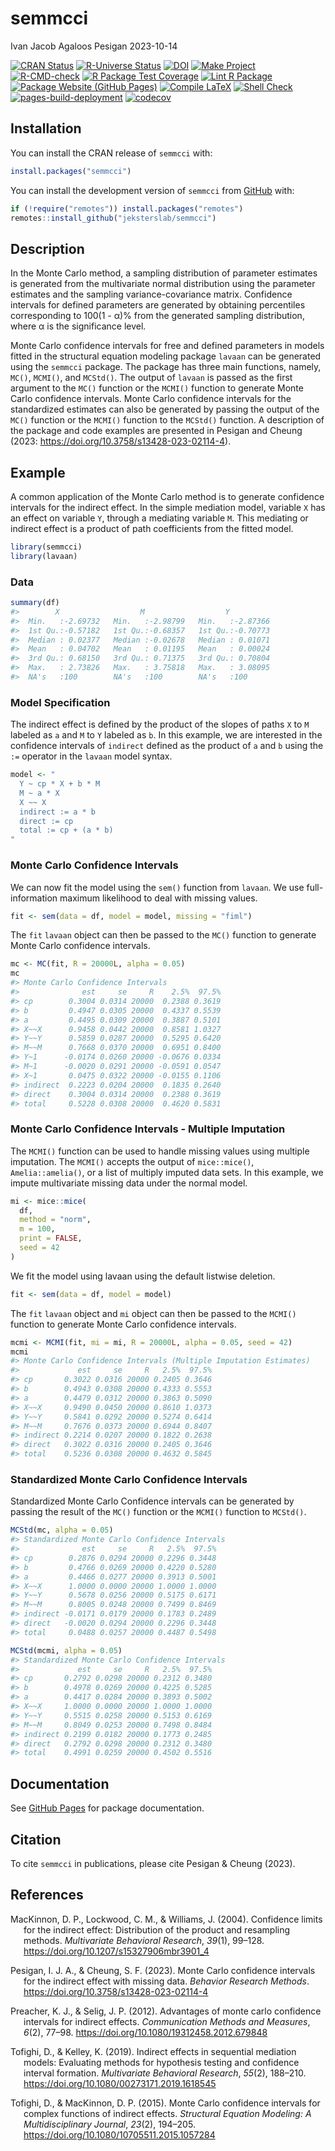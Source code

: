 semmcci
================
Ivan Jacob Agaloos Pesigan
2023-10-14

<!-- README.md is generated from .setup/readme/README.Rmd. Please edit that file -->
<!-- badges: start -->

[![CRAN
Status](https://www.r-pkg.org/badges/version/semmcci)](https://cran.r-project.org/package=semmcci)
[![R-Universe
Status](https://jeksterslab.r-universe.dev/badges/semmcci)](https://jeksterslab.r-universe.dev)
[![DOI](https://zenodo.org/badge/DOI/10.3758/s13428-023-02114-4.svg)](https://doi.org/10.3758/s13428-023-02114-4)
[![Make
Project](https://github.com/jeksterslab/semmcci/actions/workflows/make.yml/badge.svg)](https://github.com/jeksterslab/semmcci/actions/workflows/make.yml)
[![R-CMD-check](https://github.com/jeksterslab/semmcci/actions/workflows/check-full.yml/badge.svg)](https://github.com/jeksterslab/semmcci/actions/workflows/check-full.yml)
[![R Package Test
Coverage](https://github.com/jeksterslab/semmcci/actions/workflows/test-coverage.yml/badge.svg)](https://github.com/jeksterslab/semmcci/actions/workflows/test-coverage.yml)
[![Lint R
Package](https://github.com/jeksterslab/semmcci/actions/workflows/lint.yml/badge.svg)](https://github.com/jeksterslab/semmcci/actions/workflows/lint.yml)
[![Package Website (GitHub
Pages)](https://github.com/jeksterslab/semmcci/actions/workflows/pkgdown-gh-pages.yml/badge.svg)](https://github.com/jeksterslab/semmcci/actions/workflows/pkgdown-gh-pages.yml)
[![Compile
LaTeX](https://github.com/jeksterslab/semmcci/actions/workflows/latex.yml/badge.svg)](https://github.com/jeksterslab/semmcci/actions/workflows/latex.yml)
[![Shell
Check](https://github.com/jeksterslab/semmcci/actions/workflows/shellcheck.yml/badge.svg)](https://github.com/jeksterslab/semmcci/actions/workflows/shellcheck.yml)
[![pages-build-deployment](https://github.com/jeksterslab/semmcci/actions/workflows/pages/pages-build-deployment/badge.svg)](https://github.com/jeksterslab/semmcci/actions/workflows/pages/pages-build-deployment)
[![codecov](https://codecov.io/gh/jeksterslab/semmcci/branch/main/graph/badge.svg?token=KVLUET3DJ6)](https://codecov.io/gh/jeksterslab/semmcci)
<!-- badges: end -->

## Installation

You can install the CRAN release of `semmcci` with:

``` r
install.packages("semmcci")
```

You can install the development version of `semmcci` from
[GitHub](https://github.com/jeksterslab/semmcci) with:

``` r
if (!require("remotes")) install.packages("remotes")
remotes::install_github("jeksterslab/semmcci")
```

## Description

In the Monte Carlo method, a sampling distribution of parameter
estimates is generated from the multivariate normal distribution using
the parameter estimates and the sampling variance-covariance matrix.
Confidence intervals for defined parameters are generated by obtaining
percentiles corresponding to 100(1 - α)% from the generated sampling
distribution, where α is the significance level.

Monte Carlo confidence intervals for free and defined parameters in
models fitted in the structural equation modeling package `lavaan` can
be generated using the `semmcci` package. The package has three main
functions, namely, `MC()`, `MCMI()`, and `MCStd()`. The output of
`lavaan` is passed as the first argument to the `MC()` function or the
`MCMI()` function to generate Monte Carlo confidence intervals. Monte
Carlo confidence intervals for the standardized estimates can also be
generated by passing the output of the `MC()` function or the `MCMI()`
function to the `MCStd()` function. A description of the package and
code examples are presented in Pesigan and Cheung (2023:
<https://doi.org/10.3758/s13428-023-02114-4>).

## Example

A common application of the Monte Carlo method is to generate confidence
intervals for the indirect effect. In the simple mediation model,
variable `X` has an effect on variable `Y`, through a mediating variable
`M`. This mediating or indirect effect is a product of path coefficients
from the fitted model.

``` r
library(semmcci)
library(lavaan)
```

### Data

``` r
summary(df)
#>        X                  M                  Y           
#>  Min.   :-2.69732   Min.   :-2.98799   Min.   :-2.87366  
#>  1st Qu.:-0.57182   1st Qu.:-0.68357   1st Qu.:-0.70773  
#>  Median : 0.02377   Median :-0.02678   Median : 0.01071  
#>  Mean   : 0.04702   Mean   : 0.01195   Mean   : 0.00024  
#>  3rd Qu.: 0.68150   3rd Qu.: 0.71375   3rd Qu.: 0.70804  
#>  Max.   : 2.73826   Max.   : 3.75818   Max.   : 3.08095  
#>  NA's   :100        NA's   :100        NA's   :100
```

### Model Specification

The indirect effect is defined by the product of the slopes of paths `X`
to `M` labeled as `a` and `M` to `Y` labeled as `b`. In this example, we
are interested in the confidence intervals of `indirect` defined as the
product of `a` and `b` using the `:=` operator in the `lavaan` model
syntax.

``` r
model <- "
  Y ~ cp * X + b * M
  M ~ a * X
  X ~~ X
  indirect := a * b
  direct := cp
  total := cp + (a * b)
"
```

### Monte Carlo Confidence Intervals

We can now fit the model using the `sem()` function from `lavaan`. We
use full-information maximum likelihood to deal with missing values.

``` r
fit <- sem(data = df, model = model, missing = "fiml")
```

The `fit` `lavaan` object can then be passed to the `MC()` function to
generate Monte Carlo confidence intervals.

``` r
mc <- MC(fit, R = 20000L, alpha = 0.05)
mc
#> Monte Carlo Confidence Intervals
#>              est     se     R    2.5%  97.5%
#> cp        0.3004 0.0314 20000  0.2388 0.3619
#> b         0.4947 0.0305 20000  0.4337 0.5539
#> a         0.4495 0.0309 20000  0.3887 0.5101
#> X~~X      0.9458 0.0442 20000  0.8581 1.0327
#> Y~~Y      0.5859 0.0287 20000  0.5295 0.6420
#> M~~M      0.7668 0.0370 20000  0.6951 0.8400
#> Y~1      -0.0174 0.0260 20000 -0.0676 0.0334
#> M~1      -0.0020 0.0291 20000 -0.0591 0.0547
#> X~1       0.0475 0.0322 20000 -0.0155 0.1106
#> indirect  0.2223 0.0204 20000  0.1835 0.2640
#> direct    0.3004 0.0314 20000  0.2388 0.3619
#> total     0.5228 0.0308 20000  0.4620 0.5831
```

### Monte Carlo Confidence Intervals - Multiple Imputation

The `MCMI()` function can be used to handle missing values using
multiple imputation. The `MCMI()` accepts the output of `mice::mice()`,
`Amelia::amelia()`, or a list of multiply imputed data sets. In this
example, we impute multivariate missing data under the normal model.

``` r
mi <- mice::mice(
  df,
  method = "norm",
  m = 100,
  print = FALSE,
  seed = 42
)
```

We fit the model using lavaan using the default listwise deletion.

``` r
fit <- sem(data = df, model = model)
```

The `fit` `lavaan` object and `mi` object can then be passed to the
`MCMI()` function to generate Monte Carlo confidence intervals.

``` r
mcmi <- MCMI(fit, mi = mi, R = 20000L, alpha = 0.05, seed = 42)
mcmi
#> Monte Carlo Confidence Intervals (Multiple Imputation Estimates)
#>             est     se     R   2.5%  97.5%
#> cp       0.3022 0.0316 20000 0.2405 0.3646
#> b        0.4943 0.0308 20000 0.4333 0.5553
#> a        0.4479 0.0312 20000 0.3863 0.5090
#> X~~X     0.9490 0.0450 20000 0.8610 1.0373
#> Y~~Y     0.5841 0.0292 20000 0.5274 0.6414
#> M~~M     0.7676 0.0373 20000 0.6944 0.8407
#> indirect 0.2214 0.0207 20000 0.1822 0.2638
#> direct   0.3022 0.0316 20000 0.2405 0.3646
#> total    0.5236 0.0308 20000 0.4632 0.5845
```

### Standardized Monte Carlo Confidence Intervals

Standardized Monte Carlo Confidence intervals can be generated by
passing the result of the `MC()` function or the `MCMI()` function to
`MCStd()`.

``` r
MCStd(mc, alpha = 0.05)
#> Standardized Monte Carlo Confidence Intervals
#>              est     se     R   2.5%  97.5%
#> cp        0.2876 0.0294 20000 0.2296 0.3448
#> b         0.4766 0.0269 20000 0.4220 0.5280
#> a         0.4466 0.0277 20000 0.3913 0.5001
#> X~~X      1.0000 0.0000 20000 1.0000 1.0000
#> Y~~Y      0.5678 0.0256 20000 0.5175 0.6171
#> M~~M      0.8005 0.0248 20000 0.7499 0.8469
#> indirect -0.0171 0.0179 20000 0.1783 0.2489
#> direct   -0.0020 0.0294 20000 0.2296 0.3448
#> total     0.0488 0.0257 20000 0.4487 0.5498
```

``` r
MCStd(mcmi, alpha = 0.05)
#> Standardized Monte Carlo Confidence Intervals
#>             est     se     R   2.5%  97.5%
#> cp       0.2792 0.0298 20000 0.2312 0.3480
#> b        0.4978 0.0269 20000 0.4225 0.5285
#> a        0.4417 0.0284 20000 0.3893 0.5002
#> X~~X     1.0000 0.0000 20000 1.0000 1.0000
#> Y~~Y     0.5515 0.0258 20000 0.5153 0.6169
#> M~~M     0.8049 0.0253 20000 0.7498 0.8484
#> indirect 0.2199 0.0182 20000 0.1773 0.2485
#> direct   0.2792 0.0298 20000 0.2312 0.3480
#> total    0.4991 0.0259 20000 0.4502 0.5516
```

## Documentation

See [GitHub Pages](https://jeksterslab.github.io/semmcci/index.html) for
package documentation.

## Citation

To cite `semmcci` in publications, please cite Pesigan & Cheung (2023).

## References

<div id="refs" class="references csl-bib-body hanging-indent"
line-spacing="2">

<div id="ref-MacKinnon-Lockwood-Williams-2004" class="csl-entry">

MacKinnon, D. P., Lockwood, C. M., & Williams, J. (2004). Confidence
limits for the indirect effect: Distribution of the product and
resampling methods. *Multivariate Behavioral Research*, *39*(1), 99–128.
<https://doi.org/10.1207/s15327906mbr3901_4>

</div>

<div id="ref-Pesigan-Cheung-2023" class="csl-entry">

Pesigan, I. J. A., & Cheung, S. F. (2023). Monte Carlo confidence
intervals for the indirect effect with missing data. *Behavior Research
Methods*. <https://doi.org/10.3758/s13428-023-02114-4>

</div>

<div id="ref-Preacher-Selig-2012" class="csl-entry">

Preacher, K. J., & Selig, J. P. (2012). Advantages of monte carlo
confidence intervals for indirect effects. *Communication Methods and
Measures*, *6*(2), 77–98. <https://doi.org/10.1080/19312458.2012.679848>

</div>

<div id="ref-Tofighi-Kelley-2019" class="csl-entry">

Tofighi, D., & Kelley, K. (2019). Indirect effects in sequential
mediation models: Evaluating methods for hypothesis testing and
confidence interval formation. *Multivariate Behavioral Research*,
*55*(2), 188–210. <https://doi.org/10.1080/00273171.2019.1618545>

</div>

<div id="ref-Tofighi-MacKinnon-2015" class="csl-entry">

Tofighi, D., & MacKinnon, D. P. (2015). Monte Carlo confidence intervals
for complex functions of indirect effects. *Structural Equation
Modeling: A Multidisciplinary Journal*, *23*(2), 194–205.
<https://doi.org/10.1080/10705511.2015.1057284>

</div>

</div>

